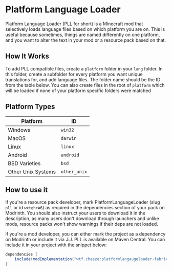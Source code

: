 # Platform Language Loader

Platform Language Loader (PLL for short) is a Minecraft mod that selectively loads language files based on which platform you are on. This is useful because
sometimes, things are named differently on one platform, and you want to alter the text in your mod or a resource pack based on that.

## How It Works

To add PLL compatible files, create a `platform` folder in your `lang` folder. In this folder, create a subfolder for every platform you want
unique translations for, and add language files. The folder name should be the ID from the table below. You can also create files in the root of `platform`
which will be loaded if none of your platform specific folders were matched

## Platform Types

| Platform           | ID           |
|--------------------|--------------|
| Windows            | `win32`      |
| MacOS              | `darwin`     |
| Linux              | `linux`      |
| Android            | `android`    |
| BSD Varieties      | `bsd`        |
| Other Unix Systems | `other_unix` |

## How to use it

If you're a resource pack developer, mark PlatformLanguageLoader (slug `pll` or id `wxtqhcW6`) as required
in the dependencies section of your pack on Modrinth. You should also instruct your users to download it in the description,
as many users don't download through launchers and unlike mods, resource packs won't show warnings if their deps are not loaded.

If you're a mod developer, you can either mark the project as a dependency on Modrinth or include it via JiJ.
PLL is available on Maven Central. You can include it in your project with the snippet below:

```groovy
dependencies {
    include(modImplementation("wtf.cheeze:platformlangaugeloader-fabric:1.0.0+mc1.21"))
}
```

